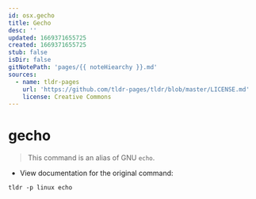 ```yaml
---
id: osx.gecho
title: Gecho
desc: ''
updated: 1669371655725
created: 1669371655725
stub: false
isDir: false
gitNotePath: 'pages/{{ noteHiearchy }}.md'
sources:
  - name: tldr-pages
    url: 'https://github.com/tldr-pages/tldr/blob/master/LICENSE.md'
    license: Creative Commons
---
```

# gecho

> This command is an alias of GNU `echo`.

- View documentation for the original command:

`tldr -p linux echo`

